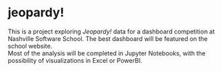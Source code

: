 # jeopardy!
<p>
  This is a project exploring <i>Jeopardy!</i> data for a dashboard competition at Nashville Software School. The best dashboard will be featured on the school website.
  <br>
  Most of the analysis will be completed in Jupyter Notebooks, with the possibility of visualizations in Excel or PowerBI. 
  
